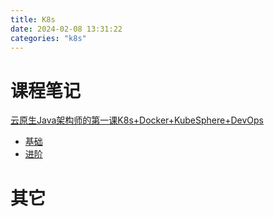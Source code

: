 ```yaml
---
title: K8s
date: 2024-02-08 13:31:22
categories: "k8s"
---
```



# 课程笔记

[云原生Java架构师的第一课K8s+Docker+KubeSphere+DevOps](https://www.bilibili.com/video/BV13Q4y1C7hS)

- [基础](/k8s/basic)
- [进阶](/k8s/core)
# 其它